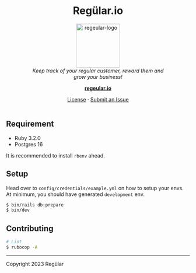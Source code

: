 <h1 align="center">Regülar.io</h1>

<p align="center">
  <img src="https://github.com/Xavier-IV/regeular_io/assets/14009259/a53f27e8-5647-46b5-bf6f-f2b309b84502" alt="regeular-logo" width="120px" height="120px"/>
  <br>
  <em>Keep track of your regular customer, reward them and<br/>grow your business!</em>
  <br>
</p>

<p align="center">
  <a href="https://regeular.io"><strong>regeular.io</strong></a>
  <br>
</p>

<p align="center">
  <a href="LICENSE">License</a>
  ·
  <a href="https://github.com/Xavier-IV/regeular_io/issues">Submit an Issue</a>
  <br>
  <br>
</p>

## Requirement

- Ruby 3.2.0
- Postgres 16

It is recommended to install `rbenv` ahead.

## Setup

Head over to `config/credentials/example.yml` on how to setup your envs.
At minimum, you should have generated `development` env.

```bash
$ bin/rails db:prepare
$ bin/dev
```

## Contributing

```bash
# Lint
$ rubocop -A
```

---

Copyright 2023 Regülar
